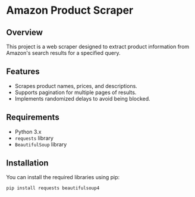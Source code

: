 # Amazon Product Scraper

## Overview
This project is a web scraper designed to extract product information from Amazon's search results for a specified query.

## Features
- Scrapes product names, prices, and descriptions.
- Supports pagination for multiple pages of results.
- Implements randomized delays to avoid being blocked.

## Requirements
- Python 3.x
- `requests` library
- `BeautifulSoup` library

## Installation
You can install the required libraries using pip:
```bash
pip install requests beautifulsoup4





